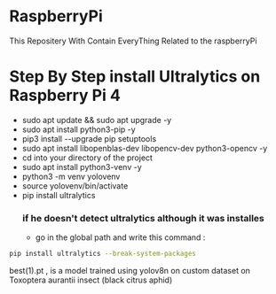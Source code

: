 # RaspberryPi
This Repositery With Contain EveryThing Related to the raspberryPi
# Step By Step install Ultralytics on Raspberry Pi 4
- sudo apt update && sudo apt upgrade -y
- sudo apt install python3-pip -y
- pip3 install --upgrade pip setuptools
- sudo apt install libopenblas-dev libopencv-dev python3-opencv -y
- cd into your directory of the project
- sudo apt install python3-venv -y
- python3 -m venv yolovenv
- source yolovenv/bin/activate
- pip install ultralytics
  ### if he doesn't detect ultralytics although it was installes
  - go in the global path and write this command :
``` bash
pip install ultralytics --break-system-packages
``` 

best(1).pt , is a model trained using yolov8n  on custom dataset on Toxoptera aurantii  insect (black citrus aphid)
